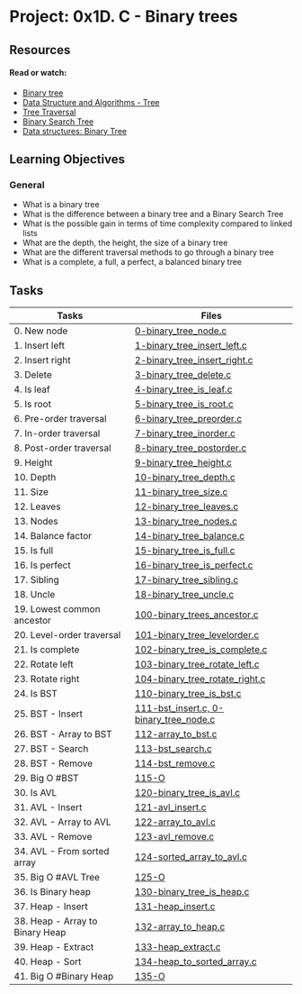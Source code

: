 # Project: 0x1D. C - Binary trees

## Resources

#### Read or watch:

* [Binary tree](https://intranet.alxswe.com/rltoken/1F2x42-8vUbOmU4L1C1KMg)
* [Data Structure and Algorithms - Tree](https://intranet.alxswe.com/rltoken/QmcTMCkQyrgMjrqoWxYdhw)
* [Tree Traversal](https://intranet.alxswe.com/rltoken/z6ZaXr_RxwE5nTHAUx_dfQ)
* [Binary Search Tree](https://intranet.alxswe.com/rltoken/qO5dBlMnYJzbaWG3xVpcnQ)
* [Data structures: Binary Tree](https://intranet.alxswe.com/rltoken/BeyJ2gjlE7_djwRiDyeHig)

## Learning Objectives

### General

* What is a binary tree
* What is the difference between a binary tree and a Binary Search Tree
* What is the possible gain in terms of time complexity compared to linked lists
* What are the depth, the height, the size of a binary tree
* What are the different traversal methods to go through a binary tree
* What is a complete, a full, a perfect, a balanced binary tree

## Tasks

| Tasks | Files|
| ---- | ---- |
| 0. New node | [0-binary_tree_node.c](./) |
| 1. Insert left | [1-binary_tree_insert_left.c](./) |
| 2. Insert right | [2-binary_tree_insert_right.c](./) |
| 3. Delete | [3-binary_tree_delete.c](./) |
| 4. Is leaf | [4-binary_tree_is_leaf.c](./) |
| 5. Is root | [5-binary_tree_is_root.c](./) |
| 6. Pre-order traversal | [6-binary_tree_preorder.c](./) |
| 7. In-order traversal | [7-binary_tree_inorder.c](./) |
| 8. Post-order traversal | [8-binary_tree_postorder.c](./) |
| 9. Height | [9-binary_tree_height.c](./) |
| 10. Depth | [10-binary_tree_depth.c](./) |
| 11. Size | [11-binary_tree_size.c](./) |
| 12. Leaves | [12-binary_tree_leaves.c](./) |
| 13. Nodes | [13-binary_tree_nodes.c](./) |
| 14. Balance factor | [14-binary_tree_balance.c](./) |
| 15. Is full | [15-binary_tree_is_full.c](./) |
| 16. Is perfect | [16-binary_tree_is_perfect.c](./) |
| 17. Sibling | [17-binary_tree_sibling.c](./) |
| 18. Uncle | [18-binary_tree_uncle.c](./) |
| 19. Lowest common ancestor | [100-binary_trees_ancestor.c](./) |
| 20. Level-order traversal | [101-binary_tree_levelorder.c](./) |
| 21. Is complete | [102-binary_tree_is_complete.c](./) |
| 22. Rotate left | [103-binary_tree_rotate_left.c](./) |
| 23. Rotate right | [104-binary_tree_rotate_right.c](./) |
| 24. Is BST | [110-binary_tree_is_bst.c](./) |
| 25. BST - Insert | [111-bst_insert.c, 0-binary_tree_node.c](./) |
| 26. BST - Array to BST | [112-array_to_bst.c](./) |
| 27. BST - Search | [113-bst_search.c](./) |
| 28. BST - Remove | [114-bst_remove.c](./) |
| 29. Big O #BST | [115-O](./) |
| 30. Is AVL | [120-binary_tree_is_avl.c](./) |
| 31. AVL - Insert | [121-avl_insert.c](./) |
| 32. AVL - Array to AVL | [122-array_to_avl.c](./) |
| 33. AVL - Remove | [123-avl_remove.c](./) |
| 34. AVL - From sorted array | [124-sorted_array_to_avl.c](./) |
| 35. Big O #AVL Tree | [125-O](./) |
| 36. Is Binary heap | [130-binary_tree_is_heap.c](./) |
| 37. Heap - Insert | [131-heap_insert.c](./) |
| 38. Heap - Array to Binary Heap | [132-array_to_heap.c](./) |
| 39. Heap - Extract | [133-heap_extract.c](./) |
| 40. Heap - Sort | [134-heap_to_sorted_array.c](./) |
| 41. Big O #Binary Heap | [135-O](./) |
